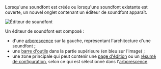 Lorsqu'une soundfont est créée ou lorsqu'une soundfont existante est ouverte, un nouvel onglet contenant un éditeur de soundfont apparaît.


![Éditeur de soundfont](images/soundfont_editor.png "Éditeur de soundfont")


Un éditeur de soundfont est composé&nbsp;:

* d'une [arborescence](manual/soundfont-editor/tree.md) sur la gauche, représentant l'architecture d'une soundfont&nbsp;;
* une [barre d'outils](manual/soundfont-editor/toolbar.md) dans la partie supérieure (en bleu sur l'image)&nbsp;;
* une zone principale qui peut contenir une [page d'édition](manual/soundfont-editor/editing-pages/index.md) ou un [résumé de configuration](manual/soundfont-editor/configuration-summaries.md), selon ce qui est sélectionné dans l'[arborescence](manual/soundfont-editor/tree.md).